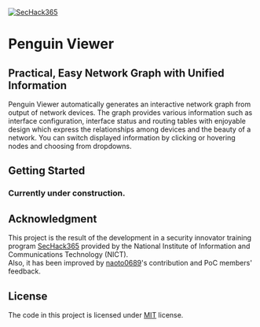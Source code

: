 [![SecHack365](https://img.shields.io/badge/SecHack365-2020-ffd700.svg)](https://sechack365.nict.go.jp/)

# Penguin Viewer

## Practical, Easy Network Graph with Unified Information

Penguin Viewer automatically generates an interactive network graph from output of network devices. The graph provides various information such as interface configuration, interface status and routing tables with enjoyable design which express the relationships among devices and the beauty of a network. You can switch displayed information by clicking or hovering nodes and choosing from dropdowns.

## Getting Started

### Currently under construction.

## Acknowledgment

This project is the result of the development in a security innovator training program [SecHack365](https://sechack365.nict.go.jp/) provided by the National Institute of Information and Communications Technology (NICT).  
Also, it has been improved by [naoto0689](https://github.com/naoto0689)'s contribution and PoC members' feedback.

## License

The code in this project is licensed under [MIT](https://choosealicense.com/licenses/mit/) license.
